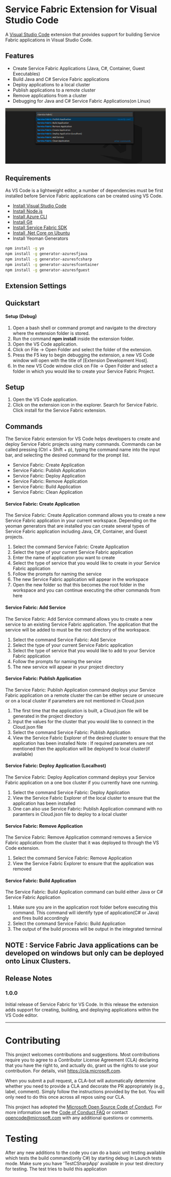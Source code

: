 # Service Fabric Extension for Visual Studio Code

A [Visual Studio Code](https://code.visualstudio.com/) extension that provides support for building Service Fabric applications in Visual Studio Code.

## Features

* Create Service Fabric Applications (Java, C#, Container, Guest Executables)
* Build Java and C# Service Fabric applications
* Deploy applications to a local cluster
* Publish applications to a remote cluster
* Remove applications from a cluster
* Debugging for Java and C# Service Fabric Applications(on Linux)

![Service Fabric Commands in Visual Studio Code](./media/sf-commands.png)

## Requirements

As VS Code is a lightweight editor, a number of dependencies must be first installed before Service Fabric applications can be created using VS Code.

* [Install Visual Studio Code](https://code.visualstudio.com/)
* [Install Node.js](https://nodejs.org/en/)
* [Install Azure CLI](https://docs.microsoft.com/en-us/cli/azure/install-azure-cli?view=azure-cli-latest)
* [Install Git](https://git-scm.com/)
* [Install Service Fabric SDK](https://docs.microsoft.com/en-us/azure/service-fabric/service-fabric-get-started)
* [Install .Net Core on Ubuntu](https://www.microsoft.com/net/learn/get-started/linuxredhat)
* Install Yeoman Generators
```sh
npm install -g yo
npm install -g generator-azuresfjava
npm install -g generator-azuresfcsharp
npm install -g generator-azuresfcontainer
npm install -g generator-azuresfguest
```

## Extension Settings

## Quickstart

#### Setup (Debug)

1. Open a bash shell or command prompt and navigate to the directory where the extension folder is stored.
2. Run the command **npm install** inside the extension folder.
3. Open the VS Code application.
5. Click on File -> Open Folder and select the folder of the extension.
6. Press the F5 key to begin debugging the extension, a new VS Code window will open with the title of [Extension Development Host].
7. In the new VS Code window click on File -> Open Folder and select a folder in which you would like to create your Service Fabric Project.

## Setup

1. Open the VS Code application.
2. Click on the extension icon in the explorer. Search for Service Fabric. Click install for the Service Fabric extension.

## Commands
The Service Fabric extension for VS Code helps developers to create and deploy Service Fabric projects using many commands. Commands can be called pressing (Ctrl + Shift + p), typing the command name into the input bar, and selecting the desired command for the prompt list.

* Service Fabric: Create Application
* Service Fabric: Publish Application
* Service Fabric: Deploy Application
* Service Fabric: Remove Application
* Service Fabric: Build Application
* Service Fabric: Clean Application

#### Service Fabric: Create Application

The Service Fabric: Create Application command allows you to create a new Service Fabric application in your current workspace. Depending on the yeoman generators that are installed you can create several types of Service Fabric application including Java, C#, Container, and Guest projects.

1.  Select the command Service Fabric: Create Application
2.  Select the type of your current Service Fabric application
3.  Enter the name of application you want to create
3.  Select the type of service that you would like to create in your Service Fabric application
4.  Follow the prompts for naming the service
5.  The new Service Fabric application will appear in the workspace
6.  Open the new folder so that this becomes the root folder in the workspace and you can continue executing the other commands from here

#### Service Fabric: Add Service
The Service Fabric: Add Service command allows you to create a new service to an existing Service Fabric application. The application that the service will be added to must be the root directory of the workspace.

1.  Select the command Service Fabric: Add Service
2.  Select the type of your current Service Fabric application
3.  Select the type of service that you would like to add to your Service Fabric application
4.  Follow the prompts for naming the service
5.  The new service will appear in your project directory

#### Service Fabric: Publish Application
The Service Fabric: Publish Application command deploys your Service Fabric application on a remote cluster the can be either secure or unsecure or on a local cluster if parameters are not mentioned in Cloud.json

1.  The first time that the application is built, a Cloud.json file will be generated in the project directory
2.  Input the values for the cluster that you would like to connect in the Cloud.json file
3.  Select the command Service Fabric: Publish Application
4.  View the Service Fabric Explorer of the desired cluster to ensure that the application has been installed
    Note : If required parameters are not mentioned then the application will be deployed to local cluster(if available)

#### Service Fabric: Deploy Application (Localhost)
The Service Fabric: Deploy Application command deploys your Service Fabric application on a one box cluster if you currently have one running.

1.  Select the command Service Fabric: Deploy Application
2.  View the Service Fabric Explorer of the local cluster to ensure that the application has been installed
3.  One can also use Service Fabric: Publish Application command with no paramters in Cloud.json file to deploy to a local cluster

#### Service Fabric: Remove Application
The Service Fabric: Remove Application command removes a Service Fabric application from the cluster that it was deployed to through the VS Code extension.

1.  Select the command Service Fabric: Remove Application
2.  View the Service Fabric Explorer to ensure that the application was removed

#### Service Fabric: Build Application
The Service Fabric: Build Application command can build either Java or C# Service Fabric Application

1.  Make sure you are in the application root folder before executing this command. This command will identify type of application(C# or Java) 
    and fires build accordingly
2.  Select the command Service Fabric: Build Application
3.  The output of the build process will be output in the integrated terminal

   ## NOTE : Service Fabric Java applications can be developed on windows but only can be deployed onto Linux Clusters.

## Release Notes

### 1.0.0

Initial release of Service Fabric for VS Code. In this release the extension adds support for 
creating, building, and deploying applications within the VS Code editor.

-----------------------------------------------------------------------------------------------------------
# Contributing

This project welcomes contributions and suggestions.  Most contributions require you to agree to a
Contributor License Agreement (CLA) declaring that you have the right to, and actually do, grant us
the rights to use your contribution. For details, visit https://cla.microsoft.com.

When you submit a pull request, a CLA-bot will automatically determine whether you need to provide
a CLA and decorate the PR appropriately (e.g., label, comment). Simply follow the instructions
provided by the bot. You will only need to do this once across all repos using our CLA.

This project has adopted the [Microsoft Open Source Code of Conduct](https://opensource.microsoft.com/codeofconduct/).
For more information see the [Code of Conduct FAQ](https://opensource.microsoft.com/codeofconduct/faq/) or
contact [opencode@microsoft.com](mailto:opencode@microsoft.com) with any additional questions or comments.

# Testing
 After any new additions to the code you can do a basic unit testing available which tests the build command(only C#) by starting debug in Launch tests mode. Make sure you have 'TestCSharpApp' available in your test directory for testing. The test tries to build this application

